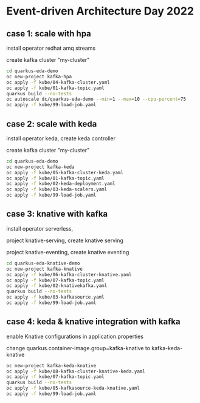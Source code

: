 # Event-driven Architecture Day 2022


## case 1: scale with hpa

install operator redhat amq streams

create kafka cluster "my-cluster"

```bash
cd quarkus-eda-demo
oc new-project kafka-hpa
oc apply -f kube/04-kafka-cluster.yaml
oc apply -f kube/01-kafka-topic.yaml
quarkus build --no-tests
oc autoscale dc/quarkus-eda-demo --min=1 --max=10 --cpu-percent=75
oc apply -f kube/99-load-job.yaml
```

## case 2: scale with keda

install operator keda, create keda controller

create kafka cluster "my-cluster"

```bash
cd quarkus-eda-demo
oc new-project kafka-keda
oc apply -f kube/05-kafka-cluster-keda.yaml
oc apply -f kube/01-kafka-topic.yaml
oc apply -f kube/02-keda-deployment.yaml
oc apply -f kube/03-keda-scalers.yaml
oc apply -f kube/99-load-job.yaml
```

## case 3: knative with kafka

install operator serverless, 

project knative-serving, create knative serving

project knative-eventing, create knative eventing

```bash
cd quarkus-eda-knative-demo
oc new-project kafka-knative
oc apply -f kube/06-kafka-cluster-knative.yaml
oc apply -f kube/07-kafka-topic.yaml
oc apply -f kube/02-knativekafka.yaml
quarkus build --no-tests
oc apply -f kube/03-kafkasource.yaml
oc apply -f kube/99-load-job.yaml
```

## case 4: keda & knative integration with kafka

enable Knative configurations in application.properties

change quarkus.container-image.group=kafka-knative to kafka-keda-knative

```bash
oc new-project kafka-keda-knative
oc apply -f kube/08-kafka-cluster-knative-keda.yaml
oc apply -f kube/07-kafka-topic.yaml
quarkus build --no-tests
oc apply -f kube/05-kafkasource-keda-knative.yaml
oc apply -f kube/99-load-job.yaml
```
